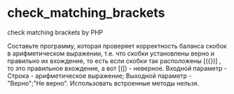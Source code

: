 # check_matching_brackets
check matching brackets by PHP

Составьте программу, которая проверяет корректность баланса скобок в арифметическом выражении, 
т.е. что скобки установлены верно и правильно их вхождение, то есть если скобки так расположены [({})] , 
то это правильное вхождение, а вот [([) - неверное. Входной параметр - Строка - арифметическое выражение;
Выходной параметр - "Верно";"Не верно". Использовать встроенные методы нельзя. 
